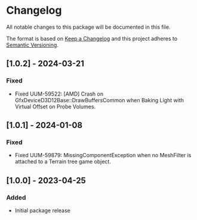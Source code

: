 # Changelog

All notable changes to this package will be documented in this file.

The format is based on [Keep a Changelog](http://keepachangelog.com/en/1.0.0/)
and this project adheres to [Semantic Versioning](http://semver.org/spec/v2.0.0.html).

## [1.0.2] - 2024-03-21

### Fixed

- Fixed UUM-59522: [AMD] Crash on GfxDeviceD3D12Base::DrawBuffersCommon when Baking Light with Virtual Offset on Probe Volumes.

## [1.0.1] - 2024-01-08

### Fixed

- Fixed UUM-59879: MissingComponentException when no MeshFilter is attached to a Terrain tree game object.

## [1.0.0] - 2023-04-25

### Added

- Initial package release
